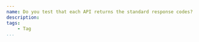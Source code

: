 ```yaml
---
name: Do you test that each API returns the standard response codes?
description: 
tags:
    - Tag
...
```

